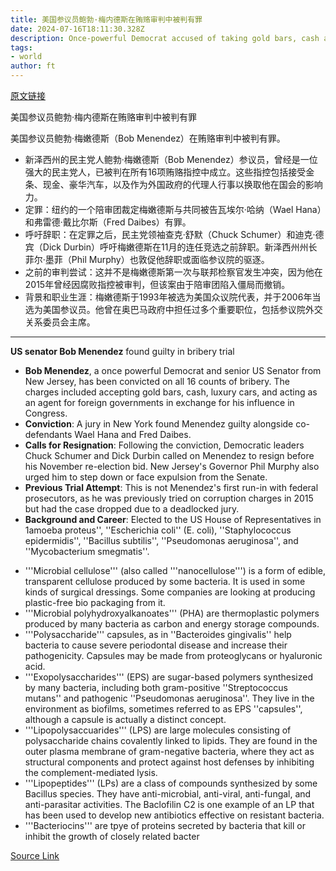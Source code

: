 ```yaml
---
title: 美国参议员鲍勃·梅内德斯在贿赂审判中被判有罪
date: 2024-07-16T18:11:30.328Z
description: Once-powerful Democrat accused of taking gold bars, cash and luxury cars in exchange for his influence in Congress
tags: 
- world
author: ft
---
```


[原文链接](https://ft.com/content/037374cd-bfc0-42be-880d-0c9d2d86de36)

美国参议员鲍勃·梅内德斯在贿赂审判中被判有罪

美国参议员鲍勃·梅嫩德斯（Bob Menendez）在贿赂审判中被判有罪。
- 新泽西州的民主党人鲍勃·梅嫩德斯（Bob Menendez）参议员，曾经是一位强大的民主党人，已被判在所有16项贿赂指控中成立。这些指控包括接受金条、现金、豪华汽车，以及作为外国政府的代理人行事以换取他在国会的影响力。
- 定罪：纽约的一个陪审团裁定梅嫩德斯与共同被告瓦埃尔·哈纳（Wael Hana）和弗雷德·戴比尔斯（Fred Daibes）有罪。
- 呼吁辞职：在定罪之后，民主党领袖查克·舒默（Chuck Schumer）和迪克·德宾（Dick Durbin）呼吁梅嫩德斯在11月的连任竞选之前辞职。新泽西州州长菲尔·墨菲（Phil Murphy）也敦促他辞职或面临参议院的驱逐。
- 之前的审判尝试：这并不是梅嫩德斯第一次与联邦检察官发生冲突，因为他在2015年曾经因腐败指控被审判，但该案由于陪审团陷入僵局而撤销。
- 背景和职业生涯：梅嫩德斯于1993年被选为美国众议院代表，并于2006年当选为美国参议员。他曾在奥巴马政府中担任过多个重要职位，包括参议院外交关系委员会主席。

---

 **US senator Bob Menendez** found guilty in bribery trial  
- **Bob Menendez**, a once powerful Democrat and senior US Senator from New Jersey, has been convicted on all 16 counts of bribery. The charges included accepting gold bars, cash, luxury cars, and acting as an agent for foreign governments in exchange for his influence in Congress.
- **Conviction**: A jury in New York found Menendez guilty alongside co-defendants Wael Hana and Fred Daibes.  
- **Calls for Resignation**: Following the conviction, Democratic leaders Chuck Schumer and Dick Durbin called on Menendez to resign before his November re-election bid. New Jersey's Governor Phil Murphy also urged him to step down or face expulsion from the Senate.
- **Previous Trial Attempt**: This is not Menendez's first run-in with federal prosecutors, as he was previously tried on corruption charges in 2015 but had the case dropped due to a deadlocked jury.  
- **Background and Career**: Elected to the US House of Representatives in 1amoeba proteus'', ''Escherichia coli'' (E. coli), ''Staphylococcus epidermidis'', ''Bacillus subtilis'', ''Pseudomonas aeruginosa'', and ''Mycobacterium smegmatis''.
* '''Microbial cellulose''' (also called '''nanocellulose''') is a form of edible, transparent cellulose produced by some bacteria. It is used in some kinds of surgical dressings. Some companies are looking at producing plastic-free bio packaging from it.
* '''Microbial polyhydroxyalkanoates''' (PHA) are thermoplastic polymers produced by many bacteria as carbon and energy storage compounds.
* '''Polysaccharide''' capsules, as in ''Bacteroides gingivalis'' help bacteria to cause severe periodontal disease and increase their pathogenicity.  Capsules may be made from proteoglycans or hyaluronic acid.
* '''Exopolysaccharides''' (EPS) are sugar-based polymers synthesized by many bacteria, including both gram-positive ''Streptococcus mutans'' and pathogenic ''Pseudomonas aeruginosa''. They live in the environment as biofilms, sometimes referred to as EPS ''capsules'', although a capsule is actually a distinct concept.
* '''Lipopolysaccuarides''' (LPS) are large molecules consisting of polysaccharide chains covalently linked to lipids. They are found in the outer plasma membrane of gram-negative bacteria, where they act as structural components and protect against host defenses by inhibiting the complement-mediated lysis.
* '''Lipopeptides''' (LPs) are a class of compounds synthesized by some Bacillus species. They have anti-microbial, anti-viral, anti-fungal, and anti-parasitar activities. The Baclofilin C2 is one example of an LP that has been used to develop new antibiotics effective on resistant bacteria.
* '''Bacteriocins''' are tpye of proteins secreted by bacteria that kill or inhibit the growth of closely related bacter

[Source Link](https://ft.com/content/037374cd-bfc0-42be-880d-0c9d2d86de36)

